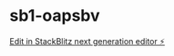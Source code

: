 # sb1-oapsbv

[Edit in StackBlitz next generation editor ⚡️](https://stackblitz.com/~/github.com/Shayanrahim778/sb1-oapsbv)